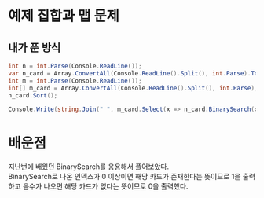 # 예제 집합과 맵 문제

## 내가 푼 방식
``` cs
int n = int.Parse(Console.ReadLine());
var n_card = Array.ConvertAll(Console.ReadLine().Split(), int.Parse).ToList();
int m = int.Parse(Console.ReadLine());
int[] m_card = Array.ConvertAll(Console.ReadLine().Split(), int.Parse);
n_card.Sort();

Console.Write(string.Join(" ", m_card.Select(x => n_card.BinarySearch(x) >= 0 ? 1 : 0)));
```

# 배운점
지난번에 배웠던 BinarySearch를 응용해서 풀어보았다.  
BinarySearch로 나온 인덱스가 0 이상이면 해당 카드가 존재한다는 뜻이므로 1을 출력하고 음수가 나오면 해당 카드가 없다는 뜻이므로 0을 출력했다.  
